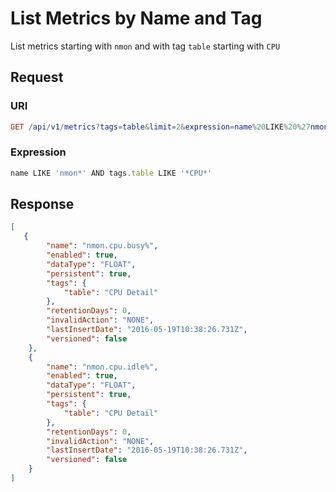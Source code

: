 # List Metrics by Name and Tag

List metrics starting with `nmon` and with tag `table` starting with `CPU`

## Request

### URI

```elm
GET /api/v1/metrics?tags=table&limit=2&expression=name%20LIKE%20%27nmon*%27%20and%20tags.table%20LIKE%20%27*CPU*%27
```

### Expression

```javascript
name LIKE 'nmon*' AND tags.table LIKE '*CPU*'
```

## Response

```json
[
   {
        "name": "nmon.cpu.busy%",
        "enabled": true,
        "dataType": "FLOAT",
        "persistent": true,
        "tags": {
            "table": "CPU Detail"
        },
        "retentionDays": 0,
        "invalidAction": "NONE",
        "lastInsertDate": "2016-05-19T10:38:26.731Z",
        "versioned": false
    },
    {
        "name": "nmon.cpu.idle%",
        "enabled": true,
        "dataType": "FLOAT",
        "persistent": true,
        "tags": {
            "table": "CPU Detail"
        },
        "retentionDays": 0,
        "invalidAction": "NONE",
        "lastInsertDate": "2016-05-19T10:38:26.731Z",
        "versioned": false
    }
]
```
